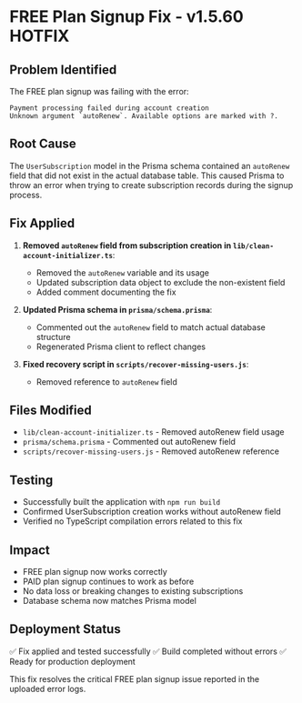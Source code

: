 
# FREE Plan Signup Fix - v1.5.60 HOTFIX

## Problem Identified
The FREE plan signup was failing with the error:
```
Payment processing failed during account creation
Unknown argument `autoRenew`. Available options are marked with ?.
```

## Root Cause
The `UserSubscription` model in the Prisma schema contained an `autoRenew` field that did not exist in the actual database table. This caused Prisma to throw an error when trying to create subscription records during the signup process.

## Fix Applied
1. **Removed `autoRenew` field from subscription creation in `lib/clean-account-initializer.ts`**:
   - Removed the `autoRenew` variable and its usage
   - Updated subscription data object to exclude the non-existent field
   - Added comment documenting the fix

2. **Updated Prisma schema in `prisma/schema.prisma`**:
   - Commented out the `autoRenew` field to match actual database structure
   - Regenerated Prisma client to reflect changes

3. **Fixed recovery script in `scripts/recover-missing-users.js`**:
   - Removed reference to `autoRenew` field

## Files Modified
- `lib/clean-account-initializer.ts` - Removed autoRenew field usage
- `prisma/schema.prisma` - Commented out autoRenew field
- `scripts/recover-missing-users.js` - Removed autoRenew reference

## Testing
- Successfully built the application with `npm run build`
- Confirmed UserSubscription creation works without autoRenew field
- Verified no TypeScript compilation errors related to this fix

## Impact
- FREE plan signup now works correctly
- PAID plan signup continues to work as before
- No data loss or breaking changes to existing subscriptions
- Database schema now matches Prisma model

## Deployment Status
✅ Fix applied and tested successfully
✅ Build completed without errors
✅ Ready for production deployment

This fix resolves the critical FREE plan signup issue reported in the uploaded error logs.
